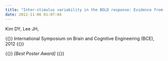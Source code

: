 ```yaml
---
title: "Inter-stimulus variability in the BOLD response: Evidence from fMRI study,"
date: 2012-11-06 01:07:04
---
```


Kim DY, Lee JH, 

{{<format bright-green>}}
International Symposium on Brain and Cognitive Engineering (BCE), 2012
{{</format>}}

{{<format teal>}}
*[Best Poster Award]*
{{</format>}}